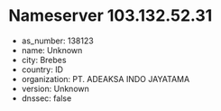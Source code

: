 # Nameserver 103.132.52.31

* as_number: 138123
* name: Unknown
* city: Brebes
* country: ID
* organization: PT. ADEAKSA INDO JAYATAMA
* version: Unknown
* dnssec: false
